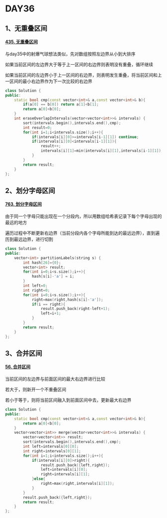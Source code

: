 # DAY36

## 1、无重叠区间

#### [435. 无重叠区间](https://leetcode.cn/problems/non-overlapping-intervals/)

与day35中的射爆气球想法类似，先对数组按照左边界从小到大排序

如果当前区间的左边界大于等于上一区间的右边界则表明没有重叠，循环继续

如果当前区间的左边界小于上一区间的右边界，则表明发生重叠，将当前区间和上一区间的最小右边界作为下一次比较的右边界

```c++
class Solution {
public:
    static bool cmp(const vector<int>& a,const vector<int>& b){
        if(a[0] == b[0]) return a[1]<b[1];
        return a[0]<b[0];
    }
    int eraseOverlapIntervals(vector<vector<int>>& intervals) {
        sort(intervals.begin(),intervals.end(),cmp);
        int result=0;
        for(int i=1;i<intervals.size();i++){
            if(intervals[i][0]>=intervals[i-1][1]) continue;
            if(intervals[i][0]<intervals[i-1][1]){
                result++;
                intervals[i][1]=min(intervals[i][1],intervals[i-1][1]);
            }
        }
        return result;
    }
};
```



## 2、划分字母区间

#### [763. 划分字母区间](https://leetcode.cn/problems/partition-labels/)

由于同一个字母只能出现在一个分段内，所以用数组哈希表记录下每个字母出现的最远的地方

遍历过程中不断更新右边界（当前分段内各个字母所能到达的最远边界），直到遍历到最远边界，进行切割

```c++
class Solution {
public:
    vector<int> partitionLabels(string s) {
        int hash[26]={0};
        vector<int> result;
        for(int i=0;i<s.size();i++){
            hash[s[i]-'a'] = i;
        }
        int left=0;
        int right=0;
        for(int i=0;i<s.size();i++){
            right=max(right,hash[s[i]-'a']);
            if(i == right){
                result.push_back(right-left+1);
                left=i+1;
            }
        }
        return result;
    }
};
```



## 3、合并区间

#### [56. 合并区间](https://leetcode.cn/problems/merge-intervals/)

当前区间的左边界与前面区间的最大右边界进行比较

若大于，则新开一个不重叠区间

若小于等于，则将当前区间融入到前面区间中去，更新最大右边界

```c++
class Solution {
public:
    static bool cmp(const vector<int>& a,const vector<int>& b){
        return a[0]<b[0];
    }
    vector<vector<int>> merge(vector<vector<int>>& intervals) {
        vector<vector<int>> result;
        sort(intervals.begin(),intervals.end(),cmp);
        int left=intervals[0][0];
        int right=intervals[0][1];
        for(int i=1;i<intervals.size();i++){
            if(intervals[i][0]>right){
                result.push_back({left,right});
                left=intervals[i][0];
                right=intervals[i][1];
            }else{
                right=max(right,intervals[i][1]);
            }
        }
        result.push_back({left,right});
        return result;
    }
};
```

